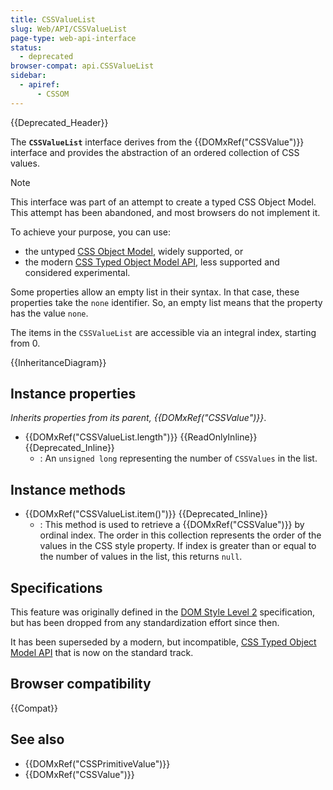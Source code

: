 ```yaml
---
title: CSSValueList
slug: Web/API/CSSValueList
page-type: web-api-interface
status:
  - deprecated
browser-compat: api.CSSValueList
sidebar:
  - apiref:
      - CSSOM
---
```


{{Deprecated_Header}}

The **`CSSValueList`** interface derives from the {{DOMxRef("CSSValue")}} interface and provides the abstraction of an ordered collection of CSS values.

> [!NOTE]
> This interface was part of an attempt to create a typed CSS Object Model. This attempt has been abandoned, and most browsers do
> not implement it.
>
> To achieve your purpose, you can use:
>
> - the untyped [CSS Object Model](/en-US/docs/Web/API/CSS_Object_Model), widely supported, or
> - the modern [CSS Typed Object Model API](/en-US/docs/Web/API/CSS_Typed_OM_API), less supported and considered experimental.

Some properties allow an empty list in their syntax. In that case, these properties take the `none` identifier. So, an empty list means that the property has the value `none`.

The items in the `CSSValueList` are accessible via an integral index, starting from 0.

{{InheritanceDiagram}}

## Instance properties

_Inherits properties from its parent, {{DOMxRef("CSSValue")}}_.

- {{DOMxRef("CSSValueList.length")}} {{ReadOnlyInline}} {{Deprecated_Inline}}
  - : An `unsigned long` representing the number of `CSSValues` in the list.

## Instance methods

- {{DOMxRef("CSSValueList.item()")}} {{Deprecated_Inline}}
  - : This method is used to retrieve a {{DOMxRef("CSSValue")}} by ordinal index. The order in this collection represents the order of the values in the CSS style property. If index is greater than or equal to the number of values in the list, this returns `null`.

## Specifications

This feature was originally defined in the [DOM Style Level 2](https://www.w3.org/TR/DOM-Level-2-Style/) specification, but has been dropped from any
standardization effort since then.

It has been superseded by a modern, but incompatible, [CSS Typed Object Model API](/en-US/docs/Web/API/CSS_Typed_OM_API) that is now on the standard track.

## Browser compatibility

{{Compat}}

## See also

- {{DOMxRef("CSSPrimitiveValue")}}
- {{DOMxRef("CSSValue")}}

